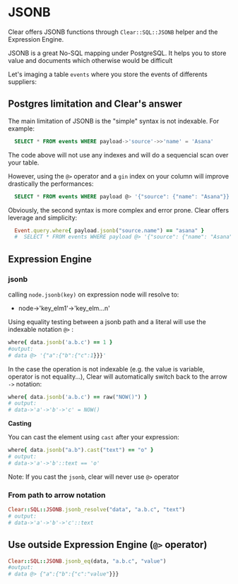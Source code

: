 # JSONB

Clear offers JSONB functions through `Clear::SQL::JSONB` helper and the Expression Engine.

JSONB is a great No-SQL mapping under PostgreSQL. It helps you to store value and documents which otherwise would be difficult

Let's imaging a table `events` where you store the events of differents suppliers:

## Postgres limitation and Clear's answer

The main limitation of JSONB is the "simple" syntax is not indexable. For example:

```sql
  SELECT * FROM events WHERE payload->'source'->>'name' = 'Asana'
```

The code above will not use any indexes and will do a sequencial scan over your table.

However, using the `@>` operator and a `gin` index on your column will improve drastically the performances:

```sql
  SELECT * FROM events WHERE payload @> '{"source": {"name": "Asana"}}'
```

Obviously, the second syntax is more complex and error prone. Clear offers leverage and simplicity:

```ruby
  Event.query.where{ payload.jsonb("source.name") == "asana" }
  #  SELECT * FROM events WHERE payload @> '{"source": {"name": "Asana"}}'
```

## Expression Engine

### jsonb

calling `node.jsonb(key)` on expression node will resolve to:

* node-&gt;'key\_elm1'-&gt;'key\_elm...n'

Using equality testing between a jsonb path and a literal will use the indexable notation `@>` :

```ruby
where{ data.jsonb('a.b.c') == 1 }
#output:
# data @> '{"a":{"b":{"c":1}}}'
```

In the case the operation is not indexable \(e.g. the value is variable, operator is not equality...\), Clear will automatically switch back to the arrow `->` notation:

```ruby
where{ data.jsonb('a.b.c') == raw("NOW()") }
# output:
# data->'a'->'b'->'c' = NOW()
```

**Casting**

You can cast the element using `cast` after your expression:

```ruby
where{ data.jsonb("a.b").cast("text") == "o" }
# output:
# data->'a'->'b'::text == 'o'
```

Note: If you cast the `jsonb`, clear will never use `@>` operator

### From path to arrow notation

```ruby
Clear::SQL::JSONB.jsonb_resolve("data", "a.b.c", "text")
# output:
# data->'a'->'b'->'c'::text
```

## Use outside Expression Engine \(`@>` operator\)

```ruby
Clear::SQL::JSONB.jsonb_eq(data, "a.b.c", "value")
#output:
# data @> {"a":{"b":{"c":"value"}}}
```

